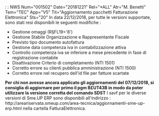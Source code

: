  :  : NWS Num="001502" Date="20181221" Rel="*ALL" Atr="M. Benetti" Tem="TEC" App="V5" Tit="Aggiornamento pacchetti Fatturazione Elettronica" Sts="20"
In data 22/12/2018, per tutte le versioni supportate, sono stati resi disponibili le seguenti modifiche : 

<ul><li>Gestione omaggi (R§FL19='8')</li>
<li>Gestione Stabile Organizzazione e Rappresentante Fiscale</li>
<li>Previsto tipo documento autofattura</li>
<li>Gestione data competenza iva in contabilizzazione attiva</li>
<li>Controllo competenza iva se inferiore a mese precedente in fase di registrazione contabile</li>
<li>Disattivazione Criterio di completamento (NTI 1501)</li>
<li>Corretto errore su clienti pubblica amministrazione (NTI 1500)</li> <li>Corretto errore nel recupero dell'id file per fatture scartate</li></ul> 
<b>Per chi non avesse ancora applicato gli aggiornamenti del 07/12/2018, si consiglia di aggiornare
per primo il pgm B£UT43B in modo da poter utilizzare la versione corretta del comando SDST</b> 
I savf per le diverse versioni di Sme.UP ERP sono disponibili all'indirizzo : 
http://areariservata.smeup.com/area-tecnica/aggiornamenti-sme-up-erp.html nella cartella FatturaElettronica.
